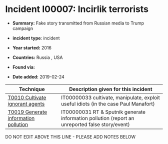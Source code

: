 # Incident I00007: Incirlik terrorists

* **Summary:** Fake story transmitted from Russian media to Trump campaign

* **incident type**: incident

* **Year started:** 2016

* **Countries:** Russia , USA

* **Found via:** 

* **Date added:** 2019-02-24
 

| Technique | Description given for this incident |
| --------- | ------------------------- |
| [T0010 Cultivate ignorant agents](../../generated_pages/techniques/T0010.md) | IT00000033 cultivate, manipulate, exploit useful idiots (in the case Paul Manafort) |
| [T0019 Generate information pollution](../../generated_pages/techniques/T0019.md) | IT00000031 RT & Sputnik generate information pollution (report an unreported false story/event) |


DO NOT EDIT ABOVE THIS LINE - PLEASE ADD NOTES BELOW